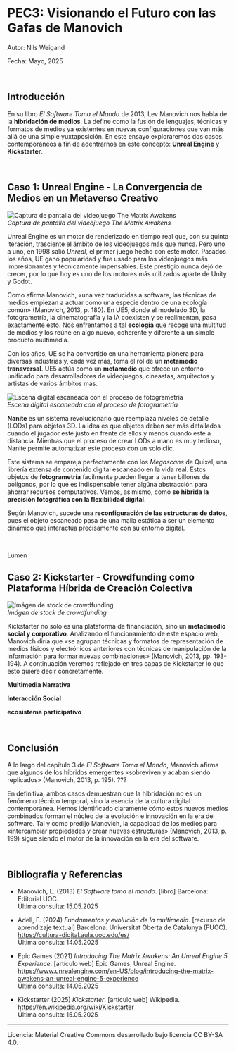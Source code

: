 # PEC3: Visionando el Futuro con las Gafas de Manovich 

Autor: Nils Weigand

Fecha: Mayo, 2025

<br>

## Introducción
En su libro *El Software Toma el Mando* de 2013, Lev Manovich nos habla de la **hibridación de medios**. La define como la fusión de lenguajes, técnicas y formatos de medios ya existentes en nuevas configuraciones que van más allá de una simple yuxtaposición.
En este ensayo exploraremos dos casos contemporáneos a fin de adentrarnos en este concepto: **Unreal Engine** y **Kickstarter**.

<br>

## Caso 1: Unreal Engine - La Convergencia de Medios en un Metaverso Creativo

![Captura de pantalla del videojuego The Matrix Awakens](https://i.ytimg.com/vi/XmPCNSXpWfk/maxresdefault.jpg)
<br>
*Captura de pantalla del videojuego The Matrix Awakens*

Unreal Engine es un motor de renderizado en tiempo real que, con su quinta iteración, trasciente el ámbito de los videojuegos más que nunca. Pero uno a uno, en 1998 salió *Unreal*, el primer juego hecho con este motor. Pasados los años, UE ganó popularidad y fue usado para los videojuegos más impresionantes y técnicamente impensables. Este prestigio nunca dejó de crecer, por lo que hoy es uno de los motores más utilizados aparte de Unity y Godot.

Como afirma Manovich, «una vez traducidas a software, las técnicas de medios empiezan a actuar como una especie dentro de una ecología común» (Manovich, 2013, p. 180). En UE5, donde el modelado 3D, la fotogrametría, la cinematografía y la IA coexisten y se realimentan, pasa exactamente esto. Nos enfrentamos a tal **ecología** que recoge una multitud de medios y los reúne en algo nuevo, coherente y diferente a un simple producto multimedia.

Con los años, UE se ha convertido en una herramienta pionera para diversas industrias y, cada vez más, toma el rol de un **metamedio transversal**.
UE5 actúa como un **metamedio** que ofrece un entorno unificado para desarrolladores de videojuegos, cineastas, arquitectos y artistas de varios ámbitos más.


![Escena digital escaneada con el proceso de fotogrametría](https://virtual-lands-3d.com/assets/images/articles/quixel-assets.jpg)
<br>
*Escena digital escaneada con el proceso de fotogrametría*

**Nanite** es un sistema revolucionario que reemplaza niveles de detalle (LODs) para objetos 3D. La idea es que objetos deben ser más detallados cuando el jugador esté justo en frente de ellos y menos cuando esté a distancia. Mientras que el proceso de crear LODs a mano es muy tedioso, Nanite permite automatizar este proceso con un solo clic.

Este sistema se empareja perfectamente con los *Megascans* de Quixel, una librería extensa de contenido digital escaneado en la vida real. Estos objetos de **fotogrametría** facilmente pueden llegar a tener billones de polígonos, por lo que es indispensable tener algúna abstracción para ahorrar recursos computativos. Vemos, asimismo, como **se hibrida la precisión fotográfica con la flexibilidad digital**.

Según Manovich, sucede una **reconfiguración de las estructuras de datos**, pues el objeto escaneado pasa de una malla estática a ser un elemento dinámico que interactúa precisamente con su entorno digital.

<br>

Lumen

## Caso 2: Kickstarter - Crowdfunding como Plataforma Híbrida de Creación Colectiva

![Imágen de stock de crowdfunding](https://www.ionos.co.uk/startupguide/fileadmin/_processed_/e/5/csm_crowdfunding_d53a8bfbe4.webp)
<br>
*Imágen de stock de crowdfunding*

Kickstarter no solo es una plataforma de financiación, sino un **metadmedio social y corporativo**. Analizando el funcionamiento de este espacio web, Manovich diría que «se agrupan técnicas y formatos de representación de medios físicos y electrónicos anteriores con técnicas de manipulación de la información para formar nuevas combinaciones» (Manovich, 2013, pp. 193-194). A continuación veremos reflejado en tres capas de Kickstarter lo que esto quiere decir concretamente.

**Multimedia Narrativa**

**Interacción Social**

**ecosistema participativo**

<br>

## Conclusión

A lo largo del capítulo 3 de *El Software Toma el Mando*, Manovich afirma que algunos de los híbridos emergentes «sobreviven y acaban siendo replicados» (Manovich, 2013, p. 195). ???

En definitiva, ambos casos demuestran que la hibridación no es un fenómeno técnico temporal, sino la esencia de la cultura digital contemporánea. Hemos identificado claramente cómo estos nuevos medios combinados forman el núcleo de la evolución e innovación en la era del software. Tal y como predijo Manovich, la capacidad de los medios para «intercambiar propiedades y crear nuevas estructuras» (Manovich, 2013, p. 199) sigue siendo el motor de la innovación en la era del software.

<br>

## Bibliografía y Referencias

* Manovich, L. (2013) *El Software toma el mando*. [libro] Barcelona: Editorial UOC.
  <br> Última consulta: 15.05.2025
* Adell, F. (2024) *Fundamentos y evolución de la multimedia*. [recurso de aprendizaje textual] Barcelona: Universitat Oberta de Catalunya (FUOC).
  <br> https://cultura-digital.aula.uoc.edu/es/
  <br> Última consulta: 14.05.2025

* Epic Games (2021) *Introducing The Matrix Awakens: An Unreal Engine 5 Experience*. [artículo web] Epic Games, Unreal Engine.
  <br> https://www.unrealengine.com/en-US/blog/introducing-the-matrix-awakens-an-unreal-engine-5-experience
  <br> Última consulta: 14.05.2025
* Kickstarter (2025) *Kickstarter*. [artículo web] Wikipedia.
  <br> https://en.wikipedia.org/wiki/Kickstarter
  <br> Última consulta: 15.05.2025


----

Licencia: Material Creative Commons desarrollado bajo licencia CC BY-SA 4.0.
